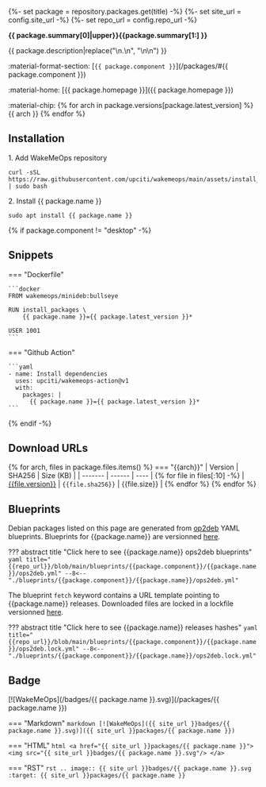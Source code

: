 {%- set package = repository.packages.get(title) -%}
{%- set site_url = config.site_url -%}
{%- set repo_url = config.repo_url -%}

__{{ package.summary[0]|upper}}{{package.summary[1:] }}__

{{ package.description|replace("\n.\n", "\n\n") }}

:material-format-section: [`{{ package.component }}`](/packages/#{{ package.component }})

:material-home: [{{ package.homepage }}]({{ package.homepage }})

:material-chip: {% for arch in package.versions[package.latest_version] %}<span class="badge arch">{{ arch }}</span> {% endfor %}

## Installation

1\. Add WakeMeOps repository

```shell
curl -sSL https://raw.githubusercontent.com/upciti/wakemeops/main/assets/install_repository | sudo bash
```

2\. Install {{ package.name }}

```shell
sudo apt install {{ package.name }}
```

{% if package.component != "desktop" -%}
## Snippets

=== "Dockerfile"

    ```docker
    FROM wakemeops/minideb:bullseye

    RUN install_packages \
        {{ package.name }}={{ package.latest_version }}*

    USER 1001
    ```

=== "Github Action"

    ```yaml
    - name: Install dependencies
      uses: upciti/wakemeops-action@v1
      with:
        packages: |
          {{ package.name }}={{ package.latest_version }}*
    ```
{% endif -%}

## Download URLs

{% for arch, files in package.files.items() %}
=== "{{arch}}"
    | Version | SHA256 | Size (KB) |
    | ------- | ------ | ---- |
    {% for file in files[:10] -%}
    | [{{file.version}}]({{file.url}}) | `{{file.sha256}}` | {{file.size}} |
    {% endfor %}
{% endfor %}

## Blueprints

Debian packages listed on this page are generated from [op2deb](https://github.com/upciti/ops2deb) YAML blueprints. Blueprints for {{package.name}} are versionned [here]({{repo_url}}/blob/main/blueprints/{{package.component}}/{{package.name}}/ops2deb.yml).

??? abstract title "Click here to see {{package.name}} ops2deb blueprints"
    ```yaml title="{{repo_url}}/blob/main/blueprints/{{package.component}}/{{package.name}}/ops2deb.yml"
    --8<-- "./blueprints/{{package.component}}/{{package.name}}/ops2deb.yml"
    ```

The blueprint `fetch` keyword contains a URL template pointing to {{package.name}} releases. Downloaded files are locked in a lockfile versionned [here]({{repo_url}}/blob/main/blueprints/{{package.component}}/{{package.name}}/ops2deb.lock.yml).

??? abstract title "Click here to see {{package.name}} releases hashes"
    ```yaml title="{{repo_url}}/blob/main/blueprints/{{package.component}}/{{package.name}}/ops2deb.lock.yml"
    --8<-- "./blueprints/{{package.component}}/{{package.name}}/ops2deb.lock.yml"
    ```

## Badge

[![WakeMeOps](/badges/{{ package.name }}.svg)](/packages/{{ package.name }})

=== "Markdown"
    ```markdown
    [![WakeMeOps]({{ site_url }}badges/{{ package.name }}.svg)]({{ site_url }}packages/{{ package.name }})
    ```

=== "HTML"
    ```html
    <a href="{{ site_url }}packages/{{ package.name }}">
      <img src="{{ site_url }}badges/{{ package.name }}.svg"/>
    </a>
    ```

=== "RST"
    ```rst
    .. image:: {{ site_url }}badges/{{ package.name }}.svg
    :target: {{ site_url }}packages/{{ package.name }}
    ```
